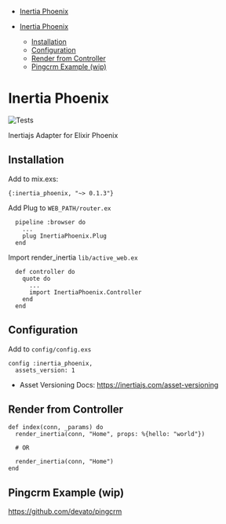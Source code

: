 <!-- START doctoc generated TOC please keep comment here to allow auto update -->
<!-- DON'T EDIT THIS SECTION, INSTEAD RE-RUN doctoc TO UPDATE -->
- [Inertia Phoenix](#inertia-phoenix)

- [Inertia Phoenix](#inertia-phoenix)
  - [Installation](#installation)
  - [Configuration](#configuration)
  - [Render from Controller](#render-from-controller)
  - [Pingcrm Example (wip)](#pingcrm-example-wip)

<!-- END doctoc generated TOC please keep comment here to allow auto update -->

# Inertia Phoenix

![Tests](https://github.com/devato/inertia_phoenix/workflows/Tests/badge.svg)

Inertiajs Adapter for Elixir Phoenix

## Installation

Add to mix.exs:
```
{:inertia_phoenix, "~> 0.1.3"}
```

Add Plug to `WEB_PATH/router.ex`
```
  pipeline :browser do
    ...
    plug InertiaPhoenix.Plug
  end
```

Import render_inertia `lib/active_web.ex`
```
  def controller do
    quote do
      ...
      import InertiaPhoenix.Controller
    end
  end
```

## Configuration

Add to `config/config.exs`

```
config :inertia_phoenix,
  assets_version: 1
```

- Asset Versioning Docs: https://inertiajs.com/asset-versioning

## Render from Controller

```
def index(conn, _params) do
  render_inertia(conn, "Home", props: %{hello: "world"})

  # OR

  render_inertia(conn, "Home")
end
```

## Pingcrm Example (wip)

https://github.com/devato/pingcrm

